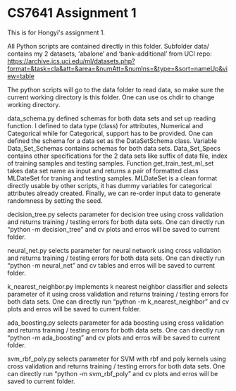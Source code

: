 # CS7641 Assignment 1
This is for Hongyi's assignment 1.

All Python scripts are contained directly in this folder.
Subfolder data/ contains my 2 datasets, ‘abalone’ and ‘bank-additional’ from UCI repo: https://archive.ics.uci.edu/ml/datasets.php?format=&task=cla&att=&area=&numAtt=&numIns=&type=&sort=nameUp&view=table

The python scripts will go to the data folder to read data, so make sure the current working directory is this folder. One can use os.chdir to change working directory.

data_schema.py defined schemas for both data sets and set up reading function. 
I defined to data type (class) for attributes, Numerical and Categorical while for Categorical, support has to be provided. One can defined the schema for a data set as the DataSetSchema class. Variable Data_Set_Schemas contains schemas for both data sets. Data_Set_Specs contains other specifications for the 2 data sets like suffix of data file, index of training samples and testing samples. Function get_train_test_ml_set takes data set name as input and returns a pair of formatted class MLDateSet for traning and testing samples. MLDateSet is a clean format directly usable by other scripts, it has dummy variables for categorical attributes already created. Finally, we can re-order input data to generate randomness by setting the seed.

decision_tree.py selects parameter for decision tree using cross validation and returns training / testing errors for both data sets.
One can directly run “python -m decision_tree” and cv plots and erros will be saved to current folder.

neural_net.py selects parameter for neural network using cross validation and returns training / testing errors for both data sets.
One can directly run “python -m neural_net” and cv tables and erros will be saved to current folder.

k_nearest_neighbor.py implements k nearest neighbor classifier and selects parameter of it using cross validation and returns training / testing errors for both data sets.
One can directly run “python -m k_nearest_neighbor” and cv plots and erros will be saved to current folder.

ada_boosting.py selects parameter for ada boosting using cross validation and returns training / testing errors for both data sets.
One can directly run “python -m ada_boosting” and cv plots and erros will be saved to current folder.

svm_rbf_poly.py selects parameter for SVM with rbf and poly kernels using cross validation and returns training / testing errors for both data sets.
One can directly run “python -m svm_rbf_poly” and cv plots and erros will be saved to current folder.
